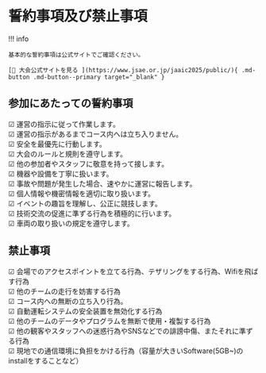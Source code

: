 # 誓約事項及び禁止事項

!!! info

    基本的な誓約事項は公式サイトでご確認ください。
    
    [🔗 大会公式サイトを見る ](https://www.jsae.or.jp/jaaic2025/public/){ .md-button .md-button--primary target="_blank" }

## 参加にあたっての誓約事項

☑	運営の指示に従って作業します。					
☑	運営の指示があるまでコース内へは立ち入りません。					
☑	安全を最優先に行動します。					
☑	大会のルールと規則を遵守します。					
☑	他の参加者やスタッフに敬意を持って接します。					
☑	機器や設備を丁寧に扱います。					
☑	事故や問題が発生した場合、速やかに運営に報告します。					
☑	個人情報や機密情報を適切に取り扱います。					
☑	イベントの趣旨を理解し、公正に競技します。					
☑	技術交流の促進に準ずる行為を積極的に行います。					
☑	車両の取り扱いの規定を遵守します。


## 禁止事項
☑	会場でのアクセスポイントを立てる行為、テザリングをする行為、Wifiを飛ばす行為					
☑	他のチームの走行を妨害する行為					
☑	コース内への無断の立ち入り行為。					
☑	自動運転システムの安全装置を無効化する行為					
☑	他のチームのデータやプログラムを無断で使用・複製する行為					
☑	他の観客やスタッフへの迷惑行為やSNSなどでの誹謗中傷、またそれに準ずる行為					
☑	現地での通信環境に負担をかける行為（容量が大きいSoftware(5GB~)のinstallをすることなど）					